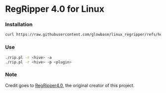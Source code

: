 # RegRipper 4.0 for Linux



### Installation
```bash
curl https://raw.githubusercontent.com/glowbase/linux_regripper/refs/heads/main/setup.sh | bash && source ~/.bashrc
```

### Use
```bash
./rip.pl -r <hive> -a
./rip.pl -r <hive> -p <plugin>
```

### Note

Credit goes to [RegRipper4.0](https://github.com/keydet89/RegRipper4.0), the original creator of this project.

